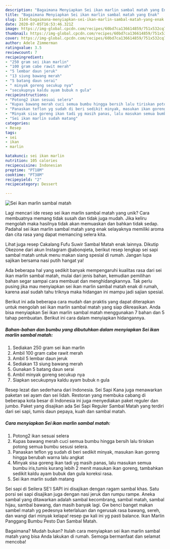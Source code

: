 ```yaml
---
description: "Bagaimana Menyiapkan Sei ikan marlin sambal matah yang Enak"
title: "Bagaimana Menyiapkan Sei ikan marlin sambal matah yang Enak"
slug: 3144-bagaimana-menyiapkan-sei-ikan-marlin-sambal-matah-yang-enak
date: 2020-07-05T16:53:46.321Z
image: https://img-global.cpcdn.com/recipes/60bd7ca136614859/751x532cq70/sei-ikan-marlin-sambal-matah-foto-resep-utama.jpg
thumbnail: https://img-global.cpcdn.com/recipes/60bd7ca136614859/751x532cq70/sei-ikan-marlin-sambal-matah-foto-resep-utama.jpg
cover: https://img-global.cpcdn.com/recipes/60bd7ca136614859/751x532cq70/sei-ikan-marlin-sambal-matah-foto-resep-utama.jpg
author: Adele Zimmerman
ratingvalue: 3.5
reviewcount: 7
recipeingredient:
- "250 gram sei ikan marlin"
- "100 gram cabe rawit merah"
- "5 lembar daun jeruk"
- "13 siung bawang merah"
- "5 batang daun serai"
- " minyak goreng secukup nya"
- "secukupnya kaldu ayam bubuk n gula"
recipeinstructions:
- "Potong2 ikan sesuai selera"
- "Kupas bawang merah cuci semua bumbu hingga bersih lalu tiriskan potong semua bumbu sesusi selera."
- "Panaskan teflon yg sudah di beri sedikit minyak, masukan ikan goreng hingga berubah warna lalu angkat"
- "Minyak sisa goreng ikan tadi yg masih panas, lalu masukan semua bumbu iris,tumis kurang lebih 2 menit masukan ikan goreng, tambahkan sedikit kaldu ayam bubuk dan gula koreksi rasa."
- "Sei ikan marlin sudah matang"
categories:
- Resep
tags:
- sei
- ikan
- marlin

katakunci: sei ikan marlin 
nutrition: 105 calories
recipecuisine: Indonesian
preptime: "PT18M"
cooktime: "PT38M"
recipeyield: "2"
recipecategory: Dessert

---
```



![Sei ikan marlin sambal matah](https://img-global.cpcdn.com/recipes/60bd7ca136614859/751x532cq70/sei-ikan-marlin-sambal-matah-foto-resep-utama.jpg)

Lagi mencari ide resep sei ikan marlin sambal matah yang unik? Cara membuatnya memang tidak susah dan tidak juga mudah. Jika keliru mengolah maka hasilnya tidak akan memuaskan dan bahkan tidak sedap. Padahal sei ikan marlin sambal matah yang enak selayaknya memiliki aroma dan cita rasa yang dapat memancing selera kita.

Lihat juga resep Cakalang Fufu Suwir Sambal Matah enak lainnya. Dikutip Okezone dari akun Instagram @abonqieta, berikut resep lengkap sei sapi sambal matah untuk menu makan siang spesial di rumah. Jangan lupa sajikan bersama nasi putih hangat ya!

Ada beberapa hal yang sedikit banyak mempengaruhi kualitas rasa dari sei ikan marlin sambal matah, mulai dari jenis bahan, kemudian pemilihan bahan segar sampai cara membuat dan menghidangkannya. Tak perlu pusing jika mau menyiapkan sei ikan marlin sambal matah enak di rumah, karena asal sudah tahu triknya maka hidangan ini mampu jadi sajian spesial.


Berikut ini ada beberapa cara mudah dan praktis yang dapat diterapkan untuk mengolah sei ikan marlin sambal matah yang siap dikreasikan. Anda bisa menyiapkan Sei ikan marlin sambal matah menggunakan 7 bahan dan 5 tahap pembuatan. Berikut ini cara dalam menyiapkan hidangannya.

<!--inarticleads1-->

##### Bahan-bahan dan bumbu yang dibutuhkan dalam menyiapkan Sei ikan marlin sambal matah:

1. Sediakan 250 gram sei ikan marlin
1. Ambil 100 gram cabe rawit merah
1. Ambil 5 lembar daun jeruk
1. Sediakan 13 siung bawang merah
1. Gunakan 5 batang daun serai
1. Ambil  minyak goreng secukup nya
1. Siapkan secukupnya kaldu ayam bubuk n gula


Resep lezat dan sederhana dari Indonesia. Sei Sapi Kana juga menawarkan paketan sei ayam dan sei lidah. Restoran yang membuka cabang di beberapa kota besar di Indonesia ini juga menyediakan paket reguler dan jumbo. Paket yang disajikan ada Sei Sapi Reguler Sambal Matah yang terdiri dari sei sapi, tumis daun pepaya, kuah dan sambal matah. 

<!--inarticleads2-->

##### Cara menyiapkan Sei ikan marlin sambal matah:

1. Potong2 ikan sesuai selera
1. Kupas bawang merah cuci semua bumbu hingga bersih lalu tiriskan potong semua bumbu sesusi selera.
1. Panaskan teflon yg sudah di beri sedikit minyak, masukan ikan goreng hingga berubah warna lalu angkat
1. Minyak sisa goreng ikan tadi yg masih panas, lalu masukan semua bumbu iris,tumis kurang lebih 2 menit masukan ikan goreng, tambahkan sedikit kaldu ayam bubuk dan gula koreksi rasa.
1. Sei ikan marlin sudah matang


Sei sapi di Seilera SE&#39;I SAPI ini disajikan dengan ragam sambal khas. Satu porsi sei sapi disajikan juga dengan nasi jeruk dan rumpu rampe. Aneka sambal yang ditawarkan adalah sambal kecombrang, sambal matah, sambal hijau, sambal bawang, dan masih banyak lagi. Gw benci banget makan sambel matah yg pedesnya keterlaluan dan ngerusak rasa bawang, sereh, dan wangi dari minyak kelapa! resep gw kali ini yg pasti balance. Ikan Marlin Panggang Bumbu Pesto Dan Sambal Matah. 

Bagaimana? Mudah bukan? Itulah cara menyiapkan sei ikan marlin sambal matah yang bisa Anda lakukan di rumah. Semoga bermanfaat dan selamat mencoba!
